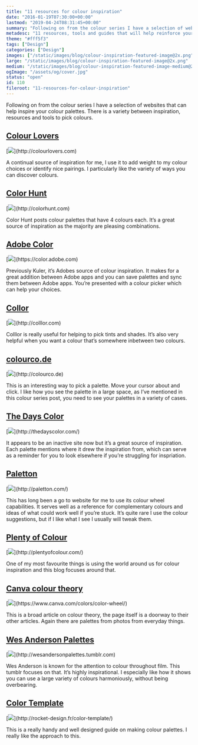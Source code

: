 ```yaml
---
title: "11 resources for colour inspiration"
date: "2016-01-19T07:30:00+00:00"
lastmod: "2019-04-24T08:31:45+00:00"
summary: "Following on from the colour series I have a selection of websites that can help inspire your colour palettes. There is a variety between inspiration, resources and tools to pick colours."
metadesc: "11 resources, tools and guides that will help reinforce your colour knowledge."
theme: "#fff5f3"
tags: ["Design"]
categories: ["Design"]
images: ["/static/images/blog/colour-inspiration-featured-image@2x.png"]
large: "/static/images/blog/colour-inspiration-featured-image@2x.png"
medium: "/static/images/blog/colour-inspiration-featured-image-medium@2x.png"
ogImage: "/assets/og/cover.jpg"
status: "open"
id: 110
fileroot: "11-resources-for-colour-inspiration"
---
```


Following on from the colour series I have a selection of websites that can help inspire your colour palettes. There is a variety between inspiration, resources and tools to pick colours.

## [Colour Lovers](http://colourlovers.com)
<div className="article-image">
  [<Image src="/static/images/blog/cr-colourlovers.png" width={890} height={587} />](http://colourlovers.com)
</div>

A continual source of inspiration for me, I use it to add weight to my colour choices or identify nice pairings. I particularly like the variety of ways you can discover colours.

## [Color Hunt](http://colorhunt.co)
<div className="article-image">
  [<Image src="/static/images/blog/cr-colorhunt.png" width={890} height={587} />](http://colorhunt.com)
</div>

Color Hunt posts colour palettes that have 4 colours each. It’s a great source of inspiration as the majority are pleasing combinations.

## [Adobe Color](https://color.adobe.com)
<div className="article-image">
  [<Image src="/static/images/blog/cr-adobe.png" width={890} height={587} />](https://color.adobe.com)
</div>

Previously Kuler, it’s Adobes source of colour inspiration. It makes for a great addition between Adobe apps and you can save palettes and sync them between Adobe apps. You’re presented with a colour picker which can help your choices.

## [Collor](http://colllor.com)
<div className="article-image">
  [<Image src="/static/images/blog/cr-colllor.png" width={890} height={587} />](http://colllor.com)
</div>

Colllor is really useful for helping to pick tints and shades. It’s also very helpful when you want a colour that’s somewhere inbetween two colours.

## [colourco.de](http://colourco.de/)
<div className="article-image">
  [<Image src="/static/images/blog/cr-colourcode.png" width={890} height={587} />](http://colourco.de)
</div>

This is an interesting way to pick a palette. Move your cursor about and click. I like how you see the palette in a large space, as I’ve mentioned in this colour series post, you need to see your palettes in a variety of cases.

## [The Days Color](http://thedayscolor.com/)
<div className="article-image">
  [<Image src="/static/images/blog/cr-thedayscolor.png" width={890} height={587} />](http://thedayscolor.com/)
</div>

It appears to be an inactive site now but it’s a great source of inspiration. Each palette mentions where it drew the inspiration from, which can serve as a reminder for you to look elsewhere if you’re struggling for inspriation.

## [Paletton](http://paletton.com/)
<div className="article-image">
  [<Image src="/static/images/blog/cr-paletton.png" width={890} height={587} />](http://paletton.com/)
</div>

This has long been a go to website for me to use its colour wheel capabilities. It serves well as a reference for complementary colours and ideas of what could work well if you’re stuck. It’s quite rare I use the colour suggestions, but if I like what I see I usually will tweak them.

## [Plenty of Colour](http://plentyofcolour.com/)
<div className="article-image">
  [<Image src="/static/images/blog/cr-plentyofcolour.png" width={890} height={587} />](http://plentyofcolour.com/)
</div>

One of my most favourite things is using the world around us for colour inspiration and this blog focuses around that.

## [Canva colour theory](https://www.canva.com/colors/color-wheel/)
<div className="article-image">
  [<Image src="/static/images/blog/cr-canva.png" width={890} height={587} />](https://www.canva.com/colors/color-wheel/)
</div>

This is a broad article on colour theory, the page itself is a doorway to their other articles. Again there are palettes from photos from everyday things.

## [Wes Anderson Palettes](http://wesandersonpalettes.tumblr.com)
<div className="article-image">
  [<Image src="/static/images/blog/cr-wesanderson.png" width={890} height={587} />](http://wesandersonpalettes.tumblr.com)
</div>

Wes Anderson is known for the attention to colour throughout film. This tumblr focuses on that. It’s highly inspirational. I especially like how it shows you can use a large variety of colours harmoniously, without being overbearing.

## [Color Template](http://rocket-design.fr/color-template/)
<div className="article-image">
  [<Image src="/static/images/blog/cr-colortemplate.png" width={890} height={587} />](http://rocket-design.fr/color-template/)
</div>

This is a really handy and well designed guide on making colour palettes. I really like the approach to this.
